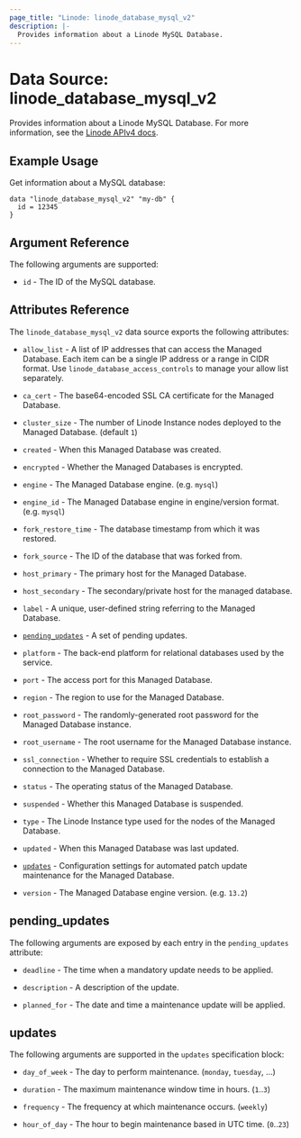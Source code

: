 ```yaml
---
page_title: "Linode: linode_database_mysql_v2"
description: |-
  Provides information about a Linode MySQL Database.
---
```


# Data Source: linode\_database\_mysql\_v2

Provides information about a Linode MySQL Database.
For more information, see the [Linode APIv4 docs](https://techdocs.akamai.com/linode-api/reference/get-databases-mysql-instance).

## Example Usage

Get information about a MySQL database:

```hcl
data "linode_database_mysql_v2" "my-db" {
  id = 12345
}
```

## Argument Reference

The following arguments are supported:

* `id` - The ID of the MySQL database.

## Attributes Reference

The `linode_database_mysql_v2` data source exports the following attributes:

* `allow_list` - A list of IP addresses that can access the Managed Database. Each item can be a single IP address or a range in CIDR format. Use `linode_database_access_controls` to manage your allow list separately.

* `ca_cert` - The base64-encoded SSL CA certificate for the Managed Database.

* `cluster_size` - The number of Linode Instance nodes deployed to the Managed Database. (default `1`)

* `created` - When this Managed Database was created.

* `encrypted` - Whether the Managed Databases is encrypted.

* `engine` - The Managed Database engine. (e.g. `mysql`)

* `engine_id` - The Managed Database engine in engine/version format. (e.g. `mysql`)

* `fork_restore_time` - The database timestamp from which it was restored.

* `fork_source` - The ID of the database that was forked from.

* `host_primary` - The primary host for the Managed Database.

* `host_secondary` - The secondary/private host for the managed database.

* `label` - A unique, user-defined string referring to the Managed Database.

* [`pending_updates`](#pending_updates) - A set of pending updates.

* `platform` - The back-end platform for relational databases used by the service.

* `port` - The access port for this Managed Database.

* `region` - The region to use for the Managed Database.

* `root_password` - The randomly-generated root password for the Managed Database instance.

* `root_username` - The root username for the Managed Database instance.

* `ssl_connection` - Whether to require SSL credentials to establish a connection to the Managed Database.

* `status` - The operating status of the Managed Database.

* `suspended` - Whether this Managed Database is suspended.

* `type` - The Linode Instance type used for the nodes of the Managed Database.

* `updated` - When this Managed Database was last updated.

* [`updates`](#updates) - Configuration settings for automated patch update maintenance for the Managed Database.

* `version` - The Managed Database engine version. (e.g. `13.2`)

## pending_updates

The following arguments are exposed by each entry in the `pending_updates` attribute:

* `deadline` - The time when a mandatory update needs to be applied.

* `description` - A description of the update.

* `planned_for` - The date and time a maintenance update will be applied.

## updates

The following arguments are supported in the `updates` specification block:

* `day_of_week` - The day to perform maintenance. (`monday`, `tuesday`, ...)

* `duration` - The maximum maintenance window time in hours. (`1`..`3`)

* `frequency` - The frequency at which maintenance occurs. (`weekly`)

* `hour_of_day` - The hour to begin maintenance based in UTC time. (`0`..`23`)

